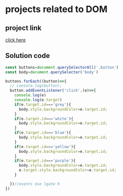 # projects related to DOM

## project link

[click here](https://stackblitz.com/edit/dom-project-chaiaurcode?file=index.html)

## Solution code

```javascript
const buttons=document.querySelectorAll('.button')
const body=document.querySelector('body')

buttons.forEach((button)=>{
  // console.log(button);
  button.addEventListener('click',(e)=>{
    console.log(e)
    console.log(e.target)
    if(e.target.id==='grey'){
      body.style.backgroundColor=e.target.id;
    }
    if(e.target.id==='white'){
      body.style.backgroundColor=e.target.id;
    }
    if(e.target.id==='blue'){
      body.style.backgroundColor=e.target.id;
    }
    if(e.target.id==='yellow'){
      body.style.backgroundColor=e.target.id;
    }
    if(e.target.id==='purple'){
      body.style.backgroundColor=e.target.id;
      e.target.style.backgroundColor=e.target.id;
    }

  })//events ese lgate h
})


```
